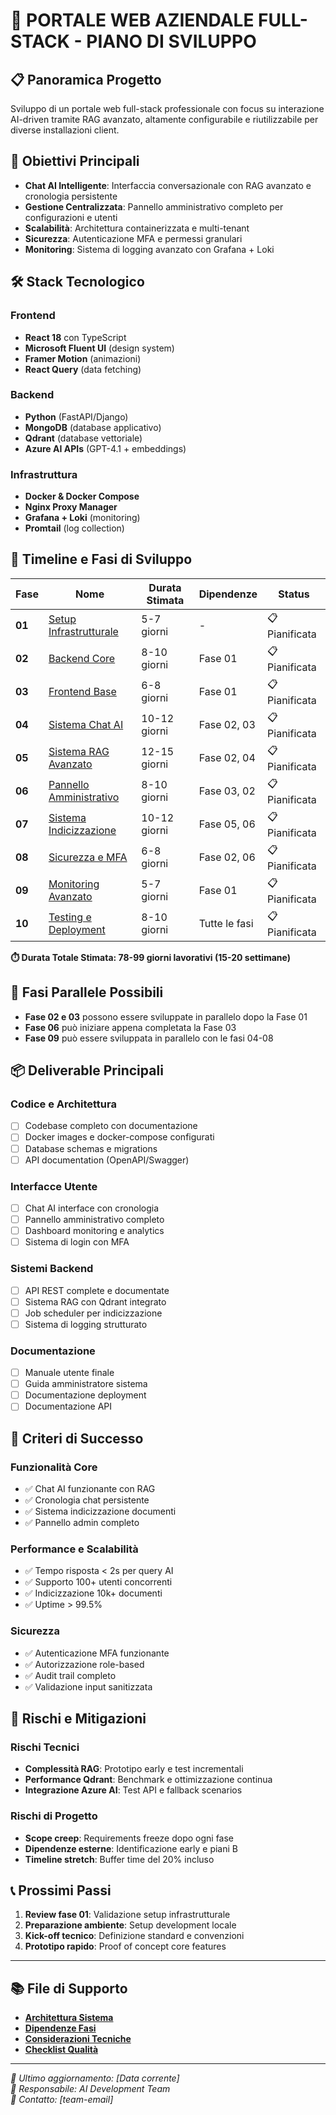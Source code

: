 # 🚀 PORTALE WEB AZIENDALE FULL-STACK - PIANO DI SVILUPPO

## 📋 Panoramica Progetto

Sviluppo di un portale web full-stack professionale con focus su interazione AI-driven tramite RAG avanzato, altamente configurabile e riutilizzabile per diverse installazioni client.

## 🎯 Obiettivi Principali

- **Chat AI Intelligente**: Interfaccia conversazionale con RAG avanzato e cronologia persistente
- **Gestione Centralizzata**: Pannello amministrativo completo per configurazioni e utenti
- **Scalabilità**: Architettura containerizzata e multi-tenant
- **Sicurezza**: Autenticazione MFA e permessi granulari
- **Monitoring**: Sistema di logging avanzato con Grafana + Loki

## 🛠️ Stack Tecnologico

### Frontend
- **React 18** con TypeScript
- **Microsoft Fluent UI** (design system)
- **Framer Motion** (animazioni)
- **React Query** (data fetching)

### Backend
- **Python** (FastAPI/Django)
- **MongoDB** (database applicativo)
- **Qdrant** (database vettoriale)
- **Azure AI APIs** (GPT-4.1 + embeddings)

### Infrastruttura
- **Docker & Docker Compose**
- **Nginx Proxy Manager**
- **Grafana + Loki** (monitoring)
- **Promtail** (log collection)

## 📅 Timeline e Fasi di Sviluppo

| Fase | Nome | Durata Stimata | Dipendenze | Status |
|------|------|----------------|------------|--------|
| **01** | [Setup Infrastrutturale](./01-setup-infrastrutturale.md) | 5-7 giorni | - | 📋 Pianificata |
| **02** | [Backend Core](./02-backend-core.md) | 8-10 giorni | Fase 01 | 📋 Pianificata |
| **03** | [Frontend Base](./03-frontend-base.md) | 6-8 giorni | Fase 01 | 📋 Pianificata |
| **04** | [Sistema Chat AI](./04-sistema-chat-ai.md) | 10-12 giorni | Fase 02, 03 | 📋 Pianificata |
| **05** | [Sistema RAG Avanzato](./05-sistema-rag-avanzato.md) | 12-15 giorni | Fase 02, 04 | 📋 Pianificata |
| **06** | [Pannello Amministrativo](./06-pannello-amministrativo.md) | 8-10 giorni | Fase 03, 02 | 📋 Pianificata |
| **07** | [Sistema Indicizzazione](./07-sistema-indicizzazione.md) | 10-12 giorni | Fase 05, 06 | 📋 Pianificata |
| **08** | [Sicurezza e MFA](./08-sicurezza-mfa.md) | 6-8 giorni | Fase 02, 06 | 📋 Pianificata |
| **09** | [Monitoring Avanzato](./09-monitoring-avanzato.md) | 5-7 giorni | Fase 01 | 📋 Pianificata |
| **10** | [Testing e Deployment](./10-testing-deployment.md) | 8-10 giorni | Tutte le fasi | 📋 Pianificata |

**⏱️ Durata Totale Stimata: 78-99 giorni lavorativi (15-20 settimane)**

## 🔄 Fasi Parallele Possibili

- **Fase 02 e 03** possono essere sviluppate in parallelo dopo la Fase 01
- **Fase 06** può iniziare appena completata la Fase 03
- **Fase 09** può essere sviluppata in parallelo con le fasi 04-08

## 📦 Deliverable Principali

### Codice e Architettura
- [ ] Codebase completo con documentazione
- [ ] Docker images e docker-compose configurati
- [ ] Database schemas e migrations
- [ ] API documentation (OpenAPI/Swagger)

### Interfacce Utente
- [ ] Chat AI interface con cronologia
- [ ] Pannello amministrativo completo
- [ ] Dashboard monitoring e analytics
- [ ] Sistema di login con MFA

### Sistemi Backend
- [ ] API REST complete e documentate
- [ ] Sistema RAG con Qdrant integrato
- [ ] Job scheduler per indicizzazione
- [ ] Sistema di logging strutturato

### Documentazione
- [ ] Manuale utente finale
- [ ] Guida amministratore sistema
- [ ] Documentazione deployment
- [ ] Documentazione API

## 🎯 Criteri di Successo

### Funzionalità Core
- ✅ Chat AI funzionante con RAG
- ✅ Cronologia chat persistente
- ✅ Sistema indicizzazione documenti
- ✅ Pannello admin completo

### Performance e Scalabilità
- ✅ Tempo risposta < 2s per query AI
- ✅ Supporto 100+ utenti concorrenti
- ✅ Indicizzazione 10k+ documenti
- ✅ Uptime > 99.5%

### Sicurezza
- ✅ Autenticazione MFA funzionante
- ✅ Autorizzazione role-based
- ✅ Audit trail completo
- ✅ Validazione input sanitizzata

## 🚨 Rischi e Mitigazioni

### Rischi Tecnici
- **Complessità RAG**: Prototipo early e test incrementali
- **Performance Qdrant**: Benchmark e ottimizzazione continua
- **Integrazione Azure AI**: Test API e fallback scenarios

### Rischi di Progetto
- **Scope creep**: Requirements freeze dopo ogni fase
- **Dipendenze esterne**: Identificazione early e piani B
- **Timeline stretch**: Buffer time del 20% incluso

## 📞 Prossimi Passi

1. **Review fase 01**: Validazione setup infrastrutturale
2. **Preparazione ambiente**: Setup development locale
3. **Kick-off tecnico**: Definizione standard e convenzioni
4. **Prototipo rapido**: Proof of concept core features

---

## 📚 File di Supporto

- [**Architettura Sistema**](./architettura-sistema.md)
- [**Dipendenze Fasi**](./dipendenze-fasi.md)
- [**Considerazioni Tecniche**](./considerazioni-tecniche.md)
- [**Checklist Qualità**](./checklist-qualita.md)

---

*📅 Ultimo aggiornamento: [Data corrente]*  
*👤 Responsabile: AI Development Team*  
*📧 Contatto: [team-email]* 